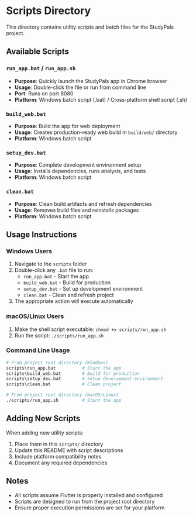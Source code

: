 # Scripts Directory

This directory contains utility scripts and batch files for the StudyPals project.

## Available Scripts

### `run_app.bat` / `run_app.sh`
- **Purpose**: Quickly launch the StudyPals app in Chrome browser
- **Usage**: Double-click the file or run from command line
- **Port**: Runs on port 8080
- **Platform**: Windows batch script (.bat) / Cross-platform shell script (.sh)

### `build_web.bat`
- **Purpose**: Build the app for web deployment
- **Usage**: Creates production-ready web build in `build/web/` directory
- **Platform**: Windows batch script

### `setup_dev.bat`
- **Purpose**: Complete development environment setup
- **Usage**: Installs dependencies, runs analysis, and tests
- **Platform**: Windows batch script

### `clean.bat`
- **Purpose**: Clean build artifacts and refresh dependencies
- **Usage**: Removes build files and reinstalls packages
- **Platform**: Windows batch script

## Usage Instructions

### Windows Users
1. Navigate to the `scripts` folder
2. Double-click any `.bat` file to run:
   - `run_app.bat` - Start the app
   - `build_web.bat` - Build for production
   - `setup_dev.bat` - Set up development environment
   - `clean.bat` - Clean and refresh project
3. The appropriate action will execute automatically

### macOS/Linux Users
1. Make the shell script executable: `chmod +x scripts/run_app.sh`
2. Run the script: `./scripts/run_app.sh`

### Command Line Usage
```bash
# From project root directory (Windows)
scripts\run_app.bat          # Start the app
scripts\build_web.bat        # Build for production
scripts\setup_dev.bat        # Setup development environment
scripts\clean.bat            # Clean project

# From project root directory (macOS/Linux)
./scripts/run_app.sh         # Start the app
```

## Adding New Scripts

When adding new utility scripts:
1. Place them in this `scripts/` directory
2. Update this README with script descriptions
3. Include platform compatibility notes
4. Document any required dependencies

## Notes
- All scripts assume Flutter is properly installed and configured
- Scripts are designed to run from the project root directory
- Ensure proper execution permissions are set for your platform
